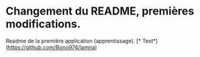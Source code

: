 # Changement du README, premières modifications.

Readme de la première application (apprentissage). [* Test*]
(https://github.com/Bono974/lamna)

